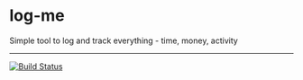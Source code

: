 # log-me
Simple tool to log and track everything - time, money, activity

---

[![Build Status](https://travis-ci.org/dbaeck/log-me.svg?branch=master)](https://travis-ci.org/dbaeck/log-me)